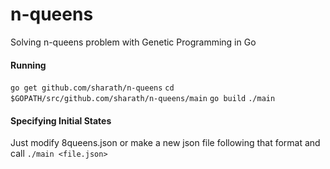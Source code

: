 # n-queens
Solving n-queens problem with Genetic Programming in Go

#### Running
`go get github.com/sharath/n-queens`
`cd $GOPATH/src/github.com/sharath/n-queens/main`
`go build`
`./main`

#### Specifying Initial States
Just modify 8queens.json or make a new json file following that format and call
`./main <file.json>`
